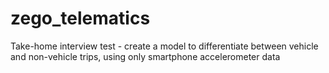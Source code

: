 # zego_telematics
Take-home interview test - create a model to differentiate between vehicle and non-vehicle trips, using only smartphone accelerometer data
